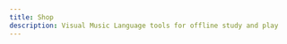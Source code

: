 ```yaml
---
title: Shop
description: Visual Music Language tools for offline study and play
---
```


<CategoryList />
